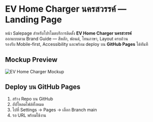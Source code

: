# EV Home Charger นครสวรรค์ — Landing Page

หน้า Salepage สำหรับโปรโมตบริการติดตั้ง **EV Home Charger นครสวรรค์**  
ออกแบบตาม Brand Guide — สีหลัก, ฟอนต์, โทนภาษา, Layout ครบถ้วน  
รองรับ Mobile-first, Accessibility และพร้อม deploy บน **GitHub Pages** ได้ทันที

## Mockup Preview
![EV Home Charger Mockup](mockup-preview.png)

## Deploy บน GitHub Pages
1. สร้าง Repo บน GitHub
2. อัปโหลดไฟล์ทั้งหมด
3. ไปที่ Settings → Pages → เลือก Branch main
4. รอ URL พร้อมใช้งาน
